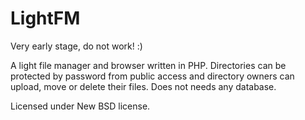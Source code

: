 LightFM
=======
Very early stage, do not work! :)

A light file manager and browser written in PHP. Directories can be protected by password from public access and directory owners can upload, move or delete their files. Does not needs any database.

Licensed under New BSD license.
